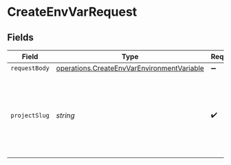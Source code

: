 # CreateEnvVarRequest


## Fields

| Field                                                                                                           | Type                                                                                                            | Required                                                                                                        | Description                                                                                                     |
| --------------------------------------------------------------------------------------------------------------- | --------------------------------------------------------------------------------------------------------------- | --------------------------------------------------------------------------------------------------------------- | --------------------------------------------------------------------------------------------------------------- |
| `requestBody`                                                                                                   | [operations.CreateEnvVarEnvironmentVariable](../../../sdk/models/operations/createenvvarenvironmentvariable.md) | :heavy_minus_sign:                                                                                              | N/A                                                                                                             |
| `projectSlug`                                                                                                   | *string*                                                                                                        | :heavy_check_mark:                                                                                              | Project slug in the form `vcs-slug/org-name/repo-name`. The `/` characters may be URL-escaped.                  |